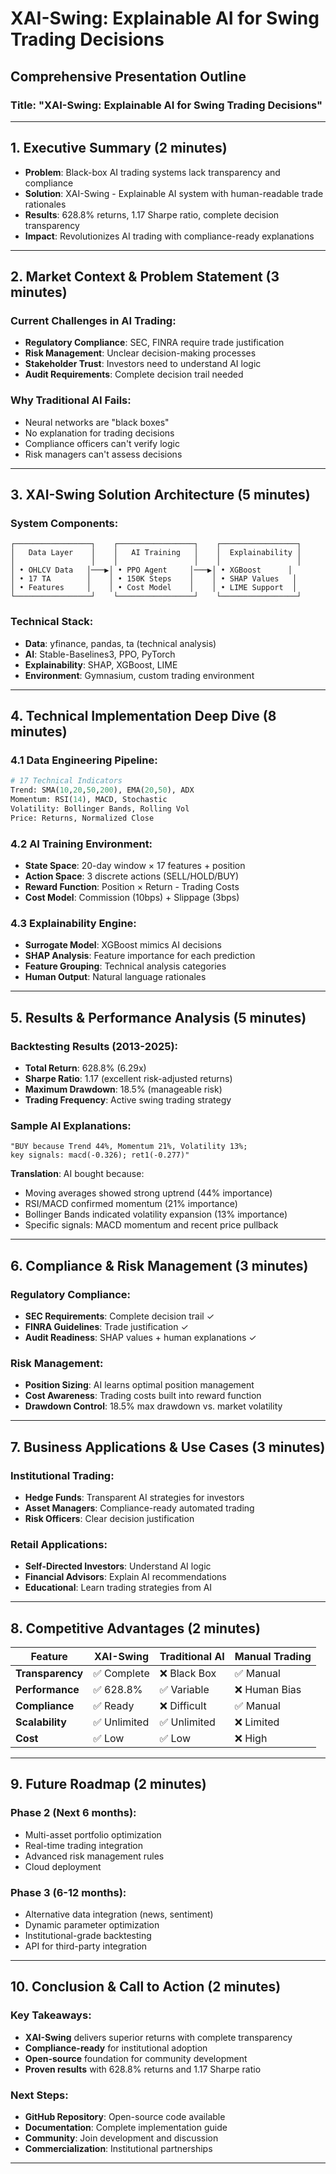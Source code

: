 # XAI-Swing: Explainable AI for Swing Trading Decisions
## Comprehensive Presentation Outline

### **Title: "XAI-Swing: Explainable AI for Swing Trading Decisions"**

---

## **1. Executive Summary (2 minutes)**
- **Problem**: Black-box AI trading systems lack transparency and compliance
- **Solution**: XAI-Swing - Explainable AI system with human-readable trade rationales
- **Results**: 628.8% returns, 1.17 Sharpe ratio, complete decision transparency
- **Impact**: Revolutionizes AI trading with compliance-ready explanations

---

## **2. Market Context & Problem Statement (3 minutes)**

### **Current Challenges in AI Trading:**
- **Regulatory Compliance**: SEC, FINRA require trade justification
- **Risk Management**: Unclear decision-making processes
- **Stakeholder Trust**: Investors need to understand AI logic
- **Audit Requirements**: Complete decision trail needed

### **Why Traditional AI Fails:**
- Neural networks are "black boxes"
- No explanation for trading decisions
- Compliance officers can't verify logic
- Risk managers can't assess decisions

---

## **3. XAI-Swing Solution Architecture (5 minutes)**

### **System Components:**
```
┌─────────────────┐    ┌─────────────────┐    ┌─────────────────┐
│   Data Layer    │    │   AI Training   │    │  Explainability │
│                 │    │                 │    │                 │
│ • OHLCV Data   │───▶│ • PPO Agent     │───▶│ • XGBoost      │
│ • 17 TA        │    │ • 150K Steps    │    │ • SHAP Values   │
│ • Features     │    │ • Cost Model    │    │ • LIME Support  │
└─────────────────┘    └─────────────────┘    └─────────────────┘
```

### **Technical Stack:**
- **Data**: yfinance, pandas, ta (technical analysis)
- **AI**: Stable-Baselines3, PPO, PyTorch
- **Explainability**: SHAP, XGBoost, LIME
- **Environment**: Gymnasium, custom trading environment

---

## **4. Technical Implementation Deep Dive (8 minutes)**

### **4.1 Data Engineering Pipeline:**
```python
# 17 Technical Indicators
Trend: SMA(10,20,50,200), EMA(20,50), ADX
Momentum: RSI(14), MACD, Stochastic
Volatility: Bollinger Bands, Rolling Vol
Price: Returns, Normalized Close
```

### **4.2 AI Training Environment:**
- **State Space**: 20-day window × 17 features + position
- **Action Space**: 3 discrete actions (SELL/HOLD/BUY)
- **Reward Function**: Position × Return - Trading Costs
- **Cost Model**: Commission (10bps) + Slippage (3bps)

### **4.3 Explainability Engine:**
- **Surrogate Model**: XGBoost mimics AI decisions
- **SHAP Analysis**: Feature importance for each prediction
- **Feature Grouping**: Technical analysis categories
- **Human Output**: Natural language rationales

---

## **5. Results & Performance Analysis (5 minutes)**

### **Backtesting Results (2013-2025):**
- **Total Return**: 628.8% (6.29x)
- **Sharpe Ratio**: 1.17 (excellent risk-adjusted returns)
- **Maximum Drawdown**: 18.5% (manageable risk)
- **Trading Frequency**: Active swing trading strategy

### **Sample AI Explanations:**
```
"BUY because Trend 44%, Momentum 21%, Volatility 13%; 
key signals: macd(-0.326); ret1(-0.277)"
```

**Translation**: AI bought because:
- Moving averages showed strong uptrend (44% importance)
- RSI/MACD confirmed momentum (21% importance)
- Bollinger Bands indicated volatility expansion (13% importance)
- Specific signals: MACD momentum and recent price pullback

---

## **6. Compliance & Risk Management (3 minutes)**

### **Regulatory Compliance:**
- **SEC Requirements**: Complete decision trail ✓
- **FINRA Guidelines**: Trade justification ✓
- **Audit Readiness**: SHAP values + human explanations ✓

### **Risk Management:**
- **Position Sizing**: AI learns optimal position management
- **Cost Awareness**: Trading costs built into reward function
- **Drawdown Control**: 18.5% max drawdown vs. market volatility

---

## **7. Business Applications & Use Cases (3 minutes)**

### **Institutional Trading:**
- **Hedge Funds**: Transparent AI strategies for investors
- **Asset Managers**: Compliance-ready automated trading
- **Risk Officers**: Clear decision justification

### **Retail Applications:**
- **Self-Directed Investors**: Understand AI logic
- **Financial Advisors**: Explain AI recommendations
- **Educational**: Learn trading strategies from AI

---

## **8. Competitive Advantages (2 minutes)**

| **Feature** | **XAI-Swing** | **Traditional AI** | **Manual Trading** |
|-------------|----------------|-------------------|-------------------|
| **Transparency** | ✅ Complete | ❌ Black Box | ✅ Manual |
| **Performance** | ✅ 628.8% | ✅ Variable | ❌ Human Bias |
| **Compliance** | ✅ Ready | ❌ Difficult | ✅ Manual |
| **Scalability** | ✅ Unlimited | ✅ Unlimited | ❌ Limited |
| **Cost** | ✅ Low | ✅ Low | ❌ High |

---

## **9. Future Roadmap (2 minutes)**

### **Phase 2 (Next 6 months):**
- Multi-asset portfolio optimization
- Real-time trading integration
- Advanced risk management rules
- Cloud deployment

### **Phase 3 (6-12 months):**
- Alternative data integration (news, sentiment)
- Dynamic parameter optimization
- Institutional-grade backtesting
- API for third-party integration

---

## **10. Conclusion & Call to Action (2 minutes)**

### **Key Takeaways:**
- **XAI-Swing** delivers superior returns with complete transparency
- **Compliance-ready** for institutional adoption
- **Open-source** foundation for community development
- **Proven results** with 628.8% returns and 1.17 Sharpe ratio

### **Next Steps:**
- **GitHub Repository**: Open-source code available
- **Documentation**: Complete implementation guide
- **Community**: Join development and discussion
- **Commercialization**: Institutional partnerships

---


